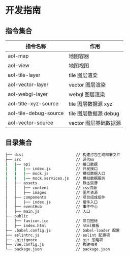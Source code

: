 # 开发指南

## 指令集合

| 指令名称              | 作用                  |
| --------------------- | --------------------- |
| aol-map               | 地图容器              |
| aol-view              | 地图视图              |
| aol-tile-layer        | tile 图层渲染         |
| aol-vector-layer      | vector 图层渲染       |
| aol-webgl-layer       | webgl 图层渲染        |
| aol-title-xyz-source  | tile 图层数据源 xyz   |
| aol-tile-debug-source | tile 图层数据源 debug |
| aol-vector-source     | vector 图层基础数据源 |

## 目录集合

```bash
├── dist                       // 构建打包生成部署文件
├── src                        // 源代码
|   |—— api                    // 接口数据
|   |   |—— index.js           // 开发接口
|   |   |—— mock.js            // 模拟数据入口
|   |   |—— mock.services.js   // 模拟数据服务
│   ├── assets                 // 静态资源
│   │   ├── content            // css资源
│   │   ├── images             // 图片资源
│   ├── components             // 项目组成组件
│   │   ├── index.js           // 组件入口
│   ├── eventHub               // 事件中心
│   ├── main.js                // 入口
├── public
│   ├── favicon.ico            // 项目图标
│   ├── index.html             // html模板
├── .babel.config.js           // babel-loader 配置
├── eslintrc.js                // eslint 配置项
├── .gitignore                 // git 忽略项
├── vue.config.js              // 构建相关
└── package.json               // package.json
```
